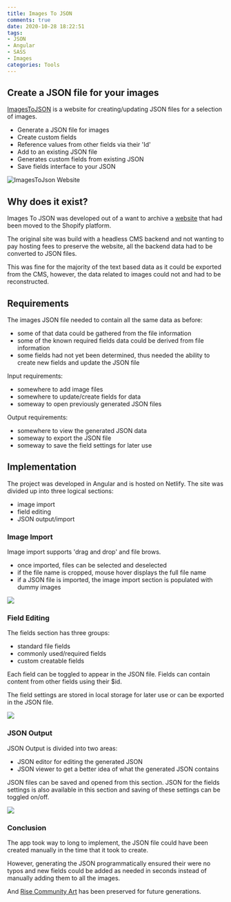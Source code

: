 ```yaml
---
title: Images To JSON
comments: true
date: 2020-10-28 18:22:51
tags:
- JSON
- Angular
- SASS
- Images
categories: Tools
---
```


## Create a JSON file for your images

[ImagesToJSON](https://imagestojson.aux.codes) is a website for creating/updating JSON files for a selection of images.

- Generate a JSON file for images 
- Create custom fields
- Reference values from other fields via their 'Id'
- Add to an existing JSON file
- Generates custom fields from existing JSON 
- Save fields interface to your JSON

![](/assets/images/2020-10-28/SelectedFiles.png "ImagesToJson Website")

## Why does it exist?

Images To JSON was developed out of a want to archive a [website](https://rca.aux.codes) that had been moved to the Shopify platform.

The original site was build with a headless CMS backend and not wanting to pay hosting fees to preserve the website, all the backend data had to be converted to JSON files.

This was fine for the majority of the text based data as it could be exported from the CMS, however, the data related to images could not and had to be reconstructed.

## Requirements

The images JSON file needed to contain all the same data as before:
- some of that data could be gathered from the file information
- some of the known required fields data could be derived from file information
- some fields had not yet been determined, thus needed the ability to create new fields and update the JSON file

Input requirements:
- somewhere to add image files
- somewhere to update/create fields for data
- someway to open previously generated JSON files

Output requirements:
- somewhere to view the generated JSON data
- someway to export the JSON file
- someway to save the field settings for later use

## Implementation

The project was developed in Angular and is hosted on Netlify.
The site was divided up into three logical sections:
- image import
- field editing
- JSON output/import

### Image Import

Image import supports 'drag and drop' and file brows.
- once imported, files can be selected and deselected
- if the file name is cropped, mouse hover displays the full file name
- if a JSON file is imported, the image import section is populated with dummy images

![](/assets/images/2020-10-28/ImagesSection.png)

### Field Editing

The fields section has three groups:
- standard file fields
- commonly used/required fields
- custom creatable fields

Each field can be toggled to appear in the JSON file.
Fields can contain content from other fields using their $id.

The field settings are stored in local storage for later use or can be exported in the JSON file.

![](/assets/images/2020-10-28/FieldsSection.png)

### JSON Output

JSON Output is divided into two areas:
- JSON editor for editing the generated JSON
- JSON viewer to get a better idea of what the generated JSON contains

JSON files can be saved and opened from this section.
JSON for the fields settings is also available in this section and saving of these settings can be toggled on/off.

![](/assets/images/2020-10-28/JsonSection.png)

### Conclusion

The app took way to long to implement, the JSON file could have been created manually in the time that it took to create.

However, generating the JSON programmatically ensured their were no typos and new fields could be added as needed in seconds instead of manually adding them to all the images.

And [Rise Community Art](https://rca.aux.codes) has been preserved for future generations. 





